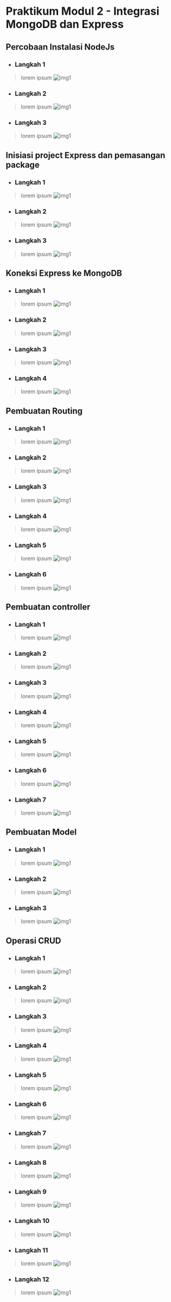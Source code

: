 # Praktikum Modul 2 - Integrasi MongoDB dan Express

## Percobaan Instalasi NodeJs
* ### Langkah 1
> lorem ipsum
![img1](../screenshot/3-1.png)
* ### Langkah 2
> lorem ipsum
![img1](../screenshot/1.png)
* ### Langkah 3
> lorem ipsum
![img1](../screenshot/1.png)

## Inisiasi project Express dan pemasangan package
* ### Langkah 1
> lorem ipsum
![img1](../screenshot/1.png)
* ### Langkah 2
> lorem ipsum
![img1](../screenshot/1.png)
* ### Langkah 3
> lorem ipsum
![img1](../screenshot/1.png)

## Koneksi Express ke MongoDB
* ### Langkah 1
> lorem ipsum
![img1](../screenshot/1.png)
* ### Langkah 2
> lorem ipsum
![img1](../screenshot/1.png)
* ### Langkah 3
> lorem ipsum
![img1](../screenshot/1.png)
* ### Langkah 4
> lorem ipsum
![img1](../screenshot/1.png)

## Pembuatan Routing
* ### Langkah 1
> lorem ipsum
![img1](../screenshot/1.png)
* ### Langkah 2
> lorem ipsum
![img1](../screenshot/1.png)
* ### Langkah 3
> lorem ipsum
![img1](../screenshot/1.png)
* ### Langkah 4
> lorem ipsum
![img1](../screenshot/1.png)
* ### Langkah 5
> lorem ipsum
![img1](../screenshot/1.png)
* ### Langkah 6
> lorem ipsum
![img1](../screenshot/1.png)

## Pembuatan controller
* ### Langkah 1
> lorem ipsum
![img1](../screenshot/1.png)
* ### Langkah 2
> lorem ipsum
![img1](../screenshot/1.png)
* ### Langkah 3
> lorem ipsum
![img1](../screenshot/1.png)
* ### Langkah 4
> lorem ipsum
![img1](../screenshot/1.png)
* ### Langkah 5
> lorem ipsum
![img1](../screenshot/1.png)
* ### Langkah 6
> lorem ipsum
![img1](../screenshot/1.png)
* ### Langkah 7
> lorem ipsum
![img1](../screenshot/1.png)

## Pembuatan Model
* ### Langkah 1
> lorem ipsum
![img1](../screenshot/1.png)
* ### Langkah 2
> lorem ipsum
![img1](../screenshot/1.png)
* ### Langkah 3
> lorem ipsum
![img1](../screenshot/1.png)

## Operasi CRUD
* ### Langkah 1
> lorem ipsum
![img1](../screenshot/1.png)
* ### Langkah 2
> lorem ipsum
![img1](../screenshot/1.png)
* ### Langkah 3
> lorem ipsum
![img1](../screenshot/1.png)
* ### Langkah 4
> lorem ipsum
![img1](../screenshot/1.png)
* ### Langkah 5
> lorem ipsum
![img1](../screenshot/1.png)
* ### Langkah 6
> lorem ipsum
![img1](../screenshot/1.png)
* ### Langkah 7
> lorem ipsum
![img1](../screenshot/1.png)
* ### Langkah 8
> lorem ipsum
![img1](../screenshot/1.png)
* ### Langkah 9
> lorem ipsum
![img1](../screenshot/1.png)
* ### Langkah 10
> lorem ipsum
![img1](../screenshot/1.png)
* ### Langkah 11
> lorem ipsum
![img1](../screenshot/1.png)
* ### Langkah 12
> lorem ipsum
![img1](../screenshot/1.png)
